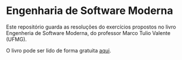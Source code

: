 # Engenharia de Software Moderna

Este repositório guarda as resoluções do exercícios propostos no livro Engenheria de Software Moderna, do professor Marco Tulio Valente (UFMG).

O livro pode ser lido de forma gratuita [aqui](https://engsoftmoderna.info/).
